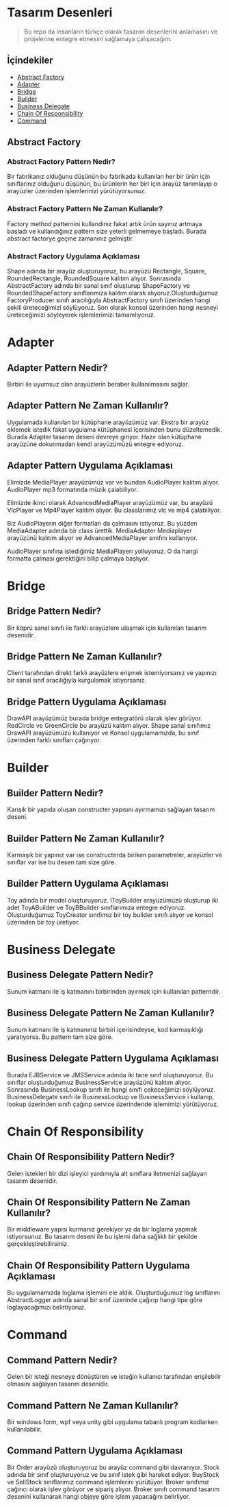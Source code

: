 # Tasarım Desenleri
> Bu repo da insanların türkçe olarak tasarım desenlerini anlamasını ve projelerine entegre etmesini sağlamaya çalışacağım.

## İçindekiler
* [Abstract Factory](#abstract-factory)
* [Adapter](#adapter)
* [Bridge](#bridge)
* [Builder](#builder)
* [Business Delegate](#business-delegate)
* [Chain Of Responsibility](#chain-of-Responsibility)
* [Command](#command)

## Abstract Factory

### Abstract Factory Pattern Nedir?

Bir fabrikanız olduğunu düşünün bu fabrikada kullanılan her bir ürün için sınıflarınız olduğunu düşünün, bu ürünlerin her biri için arayüz tanımlayıp o arayüzler üzerinden işlemlerinizi yürütüyorsunuz.

### Abstract Factory Pattern Ne Zaman Kullanılır?

Factory method patternini kullandınız fakat artık ürün sayınız artmaya başladı ve kullandığınız pattern size yeterli gelmemeye başladı. Burada abstract factorye geçme zamanınız gelmiştir.

### Abstract Factory Uygulama Açıklaması

Shape adında bir arayüz oluşturuyoruz, bu arayüzü Rectangle, Square, RoundedRectangle, RoundedSquare kalıtım alıyor. Sonrasında AbstractFactory adında bir sanal sınıf oluşturup ShapeFactory ve RoundedShapeFactory sınıflarımıza kalıtım olarak alıyoruz.Oluşturduğumuz FactoryProducer sınıfı aracılığıyla AbstractFactory sınıfı üzerinden hangi şekili üreteceğimizi söylüyoruz. Son olarak konsol üzerinden hangi nesneyi üreteceğimizi söyleyerek işlemlerimizi tamamlıyoruz. 


# Adapter

## Adapter Pattern Nedir?

Birbiri ile uyumsuz olan arayüzlerin beraber kullanılmasını sağlar.

## Adapter Pattern Ne Zaman Kullanılır?

Uygulamada kullanılan bir kütüphane arayüzümüz var. Ekstra bir arayüz eklemek istedik fakat uygulama kütüphanesi içerisinden bunu düzeltemedik. Burada Adapter tasarım deseni devreye giriyor. Hazır olan kütüphane arayüzüne dokunmadan kendi arayüzümüzü entegre ediyoruz.

## Adapter Pattern Uygulama Açıklaması

Elimizde MediaPlayer arayüzümüz var ve bundan AudioPlayer kalıtım alıyor. AudioPlayer mp3 formatında müzik çalabiliyor. 

Elimizde ikinci olarak AdvancedMediaPlayer arayüzümüz var, bu arayüzü VlcPlayer ve Mp4Player kalıtım alıyor. Bu classlarımız vlc ve mp4 çalabiliyor.

Biz AudioPlayerın diğer formatları da çalmasını istiyoruz. Bu yüzden MediaAdapter adında bir class ürettik. MediaAdapter Mediaplayer arayüzünü kalıtım alıyor ve AdvancedMediaPlayer sınıfını kullanıyor.

AudioPlayer sınıfına istediğimiz MediaPlayerı yolluyoruz. O da hangi formatta çalması gerektiğini bilip çalmaya başlıyor.

# Bridge

## Bridge Pattern Nedir?

Bir köprü sanal sınıfı ile farklı arayüzlere ulaşmak için kullanılan tasarım desenidir.

## Bridge Pattern Ne Zaman Kullanılır?

Client tarafından direkt farklı arayüzlere erişmek istemiyorsanız ve yapınızı bir sanal sınıf aracılığıyla kurgulamak istiyorsanız.

## Bridge Pattern Uygulama Açıklaması

DrawAPI arayüzümüz burada bridge entegratörü olarak işlev görüyor. RedCircle ve GreenCircle bu arayüzü kalıtım alıyor.
Shape sanal sınıfımız DrawAPI arayüzümüzü kullanıyor ve Konsol uygulamamızda, bu sınıf üzerinden farklı sınıfları çağırıyor.

# Builder

## Builder Pattern Nedir?

Karışık bir yapıda oluşan constructer yapısını ayırmamızı sağlayan tasarım deseni.

## Builder Pattern Ne Zaman Kullanılır?

Karmaşık bir yapınız var ise constructerda biriken parametreler, arayüzler ve sınıflar var ise bu desen tam size göre.

## Builder Pattern Uygulama Açıklaması

Toy adında bir model oluşturuyoruz. IToyBuilder arayüzümüzü oluşturup iki adet ToyABuilder ve ToyBBuilder sınıflarımıza entegre ediyoruz. Oluşturduğumuz ToyCreator sınıfımız bir toy builder sınıfı alıyor ve konsol üzerinden bir toy üretiyor.

# Business Delegate

## Business Delegate Pattern Nedir?

Sunum katmanı ile iş katmanını birbirinden ayırmak için kullanılan patterndir.

## Business Delegate Pattern Ne Zaman Kullanılır?

Sunum katmanı ile iş katmanınız birbiri içerisindeyse, kod karmaşıklığı yaratıyorsa. Bu pattern tam size göre.

## Business Delegate Pattern Uygulama Açıklaması

Burada EJBService ve JMSService adında iki tane sınıf oluşturuyoruz. Bu sınıflar oluşturduğumuz BusinessService arayüzünü kalıtım alıyor. Sonrasında BusinessLookup sınıfı ile hangi sınıfı çekeceğimizi söylüyoruz. BusinessDelegate sınıfı ile BusinessLookup ve BusinessService i kullanıp, lookup üzerinden sınıfı çağırıp service üzerindende işlemimizi yürütüyoruz. 

# Chain Of Responsibility

## Chain Of Responsibility Pattern Nedir?

Gelen istekleri bir dizi işleyici yardımıyla alt sınıflara iletmenizi sağlayan tasarım desenidir.

## Chain Of Responsibility Pattern Ne Zaman Kullanılır?

Bir middleware yapısı kurmanız gerekiyor ya da bir loglama yapmak istiyorsunuz. Bu tasarım deseni ile bu işlemi daha sağlıklı bir şekilde gerçekleştirebilirsiniz.

## Chain Of Responsibility Pattern Uygulama Açıklaması

Bu uygulamamızda loglama işlemini ele aldık. Oluşturduğumuz log sınıflarını AbstractLogger adında sanal bir sınıf üzerinde çağırıp hangi tipe göre loglayacağımızı belirtiyoruz.

# Command

## Command Pattern Nedir?

Gelen bir isteği nesneye dönüştüren ve isteğin kullanıcı tarafından erişilebilir olmasını sağlayan tasarım desenidir.

## Command Pattern Ne Zaman Kullanılır?

Bir windows form, wpf veya unity gibi uygulama tabanlı program kodlarken kullanılabilir.

## Command Pattern Uygulama Açıklaması

Bir Order arayüzü oluşturuyoruz bu arayüz command gibi davranıyor. Stock adında bir sınıf oluşturuyoruz ve bu sınıf istek gibi hareket ediyor. BuyStock ve SellStock sınıflarımız command işlemlerini yürütüyor. Broker sınıfımız çağırıcı olarak işlev görüyor ve sipariş alıyor. Broker sınıfı command tasarım desenini kullanarak hangi objeye göre işlem yapacağını belirliyor.